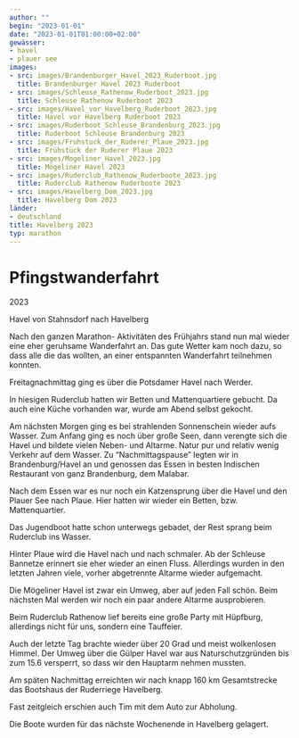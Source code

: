 ```yaml
---
author: ""
begin: "2023-01-01"
date: "2023-01-01T01:00:00+02:00"
gewässer:
- havel
- plauer see
images:
- src: images/Brandenburger_Havel_2023_Ruderboot.jpg
  title: Brandenburger Havel 2023 Ruderboot
- src: images/Schleuse_Rathenow_Ruderboot_2023.jpg
  title: Schleuse Rathenow Ruderboot 2023
- src: images/Havel_vor_Havelberg_Ruderboot_2023.jpg
  title: Havel vor Havelberg Ruderboot 2023
- src: images/Ruderboot_Schleuse_Brandenburg_2023.jpg
  title: Ruderboot Schleuse Brandenburg 2023
- src: images/Fruhstuck_der_Ruderer_Plaue_2023.jpg
  title: Frühstück der Ruderer Plaue 2023
- src: images/Mogeliner_Havel_2023.jpg
  title: Mögeliner Havel 2023
- src: images/Ruderclub_Rathenow_Ruderboote_2023.jpg
  title: Ruderclub Rathenow Ruderboote 2023
- src: images/Havelberg_Dom_2023.jpg
  title: Havelberg Dom 2023
länder:
- deutschland
title: Havelberg 2023
typ: marathon
---
```



# Pfingstwanderfahrt


2023

Havel von Stahnsdorf nach Havelberg

Nach den ganzen Marathon- Aktivitäten des Frühjahrs stand nun mal wieder eine eher geruhsame Wanderfahrt an. Das gute Wetter kam noch dazu, so dass alle die das wollten, an einer entspannten Wanderfahrt teilnehmen konnten.

Freitagnachmittag ging es über die Potsdamer Havel nach Werder.

In hiesigen Ruderclub hatten wir Betten und Mattenquartiere gebucht. Da auch eine Küche vorhanden war, wurde am Abend selbst gekocht.

Am nächsten Morgen ging es bei strahlenden Sonnenschein wieder aufs Wasser. Zum Anfang ging es noch über große Seen, dann verengte sich die Havel und bildete vielen Neben- und Altarme. Natur pur und relativ wenig Verkehr auf dem Wasser. Zu “Nachmittagspause” legten wir in Brandenburg/Havel an und genossen das Essen in besten Indischen Restaurant von ganz Brandenburg, dem Malabar.

Nach dem Essen war es nur noch ein Katzensprung über die Havel und den Plauer See nach Plaue. Hier hatten wir wieder ein Betten, bzw. Mattenquartier.

Das Jugendboot hatte schon unterwegs gebadet, der Rest sprang beim Ruderclub ins Wasser.

Hinter Plaue wird die Havel nach und nach schmaler. Ab der Schleuse Bannetze erinnert sie eher wieder an einen Fluss. Allerdings wurden in den letzten Jahren viele, vorher abgetrennte Altarme wieder aufgemacht.

Die Mögeliner Havel ist zwar ein Umweg, aber auf jeden Fall schön. Beim nächsten Mal werden wir noch ein paar andere Altarme ausprobieren.

Beim Ruderclub Rathenow lief bereits eine große Party mit Hüpfburg, allerdings nicht für uns, sondern eine Tauffeier.

Auch der letzte Tag brachte wieder über 20 Grad und meist wolkenlosen Himmel. Der Umweg über die Gülper Havel war aus Naturschutzgründen bis zum 15.6 versperrt, so dass wir den Hauptarm nehmen mussten.

Am späten Nachmittag erreichten wir nach knapp 160 km Gesamtstrecke das Bootshaus der Ruderriege Havelberg.

Fast zeitgleich erschien auch Tim mit dem Auto zur Abholung.

Die Boote wurden für das nächste Wochenende in Havelberg gelagert.

